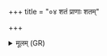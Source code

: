 +++
title = "०४ शतं प्राणाः शतम्"

+++
<details><summary>मूलम् (GR)</summary>

शतं प्राणाः शतम् अपानाः शतं व्यानाः शतं समानाः ॥ +++(Bhatt. prāṇāṃ)+++
</details>
